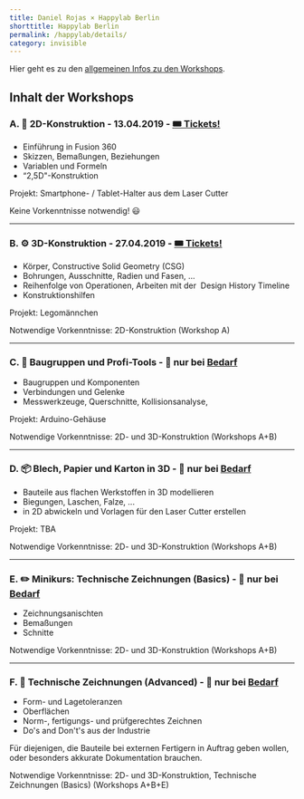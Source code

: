 ```yaml
---
title: Daniel Rojas × Happylab Berlin
shorttitle: Happylab Berlin
permalink: /happylab/details/
category: invisible
---
```


Hier geht es zu den [allgemeinen Infos zu den Workshops](/happylab).

## Inhalt der Workshops

### A. 📐 2D-Konstruktion - 13.04.2019 - [🎟 Tickets!](https://www.eventbrite.com/e/fusion-360-workshop-2d-konstruktion-tickets-59287062199)
* Einführung in Fusion 360
* Skizzen, Bemaßungen, Beziehungen
* Variablen und Formeln
* “2,5D"-Konstruktion

Projekt: Smartphone- / Tablet-Halter aus dem Laser Cutter

Keine Vorkenntnisse notwendig! 😃

---

### B. ⚙️ 3D-Konstruktion - 27.04.2019 - [🎟 Tickets!](https://www.eventbrite.com/e/fusion-360-workshop-3d-konstruktion-tickets-59287182559)
* Körper, Constructive Solid Geometry (CSG)
* Bohrungen, Ausschnitte, Radien und Fasen, ...
* Reihenfolge von Operationen, Arbeiten mit der  Design History Timeline
* Konstruktionshilfen

Projekt: Legomännchen

Notwendige Vorkenntnisse: 2D-Konstruktion (Workshop A)

---

### C. 🔩 Baugruppen und Profi-Tools - 🛑 nur bei [Bedarf](https://goo.gl/forms/UkmXidcZ80N0iU253)
* Baugruppen und Komponenten
* Verbindungen und Gelenke
* Messwerkzeuge, Querschnitte, Kollisionsanalyse,

Projekt: Arduino-Gehäuse

Notwendige Vorkenntnisse: 2D- und 3D-Konstruktion (Workshops A+B)

---

### D. 📦 Blech, Papier und Karton in 3D - 🛑 nur bei [Bedarf](https://goo.gl/forms/UkmXidcZ80N0iU253)
* Bauteile aus flachen Werkstoffen in 3D modellieren
* Biegungen, Laschen, Falze, ...
* in 2D abwickeln und Vorlagen für den Laser Cutter erstellen

Projekt: TBA

Notwendige Vorkenntnisse: 2D- und 3D-Konstruktion (Workshops A+B)

---

### E. ✏️ Minikurs: Technische Zeichnungen (Basics) - 🛑 nur bei [Bedarf](https://goo.gl/forms/UkmXidcZ80N0iU253)
* Zeichnungsanischten
* Bemaßungen
* Schnitte

Notwendige Vorkenntnisse: 2D- und 3D-Konstruktion (Workshops A+B)

---

### F. 🔧 Technische Zeichnungen (Advanced) - 🛑 nur bei [Bedarf](https://goo.gl/forms/UkmXidcZ80N0iU253)
* Form- und Lagetoleranzen
* Oberflächen
* Norm-, fertigungs- und prüfgerechtes Zeichnen
* Do's and Don't's aus der Industrie

Für diejenigen, die Bauteile bei externen Fertigern in Auftrag geben wollen, oder besonders akkurate Dokumentation brauchen.

Notwendige Vorkenntnisse: 2D- und 3D-Konstruktion, Technische Zeichnungen (Basics) (Workshops A+B+E)
